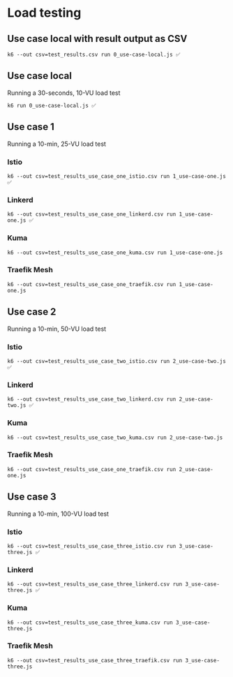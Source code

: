 # Load testing

## Use case local with result output as CSV
```
k6 --out csv=test_results.csv run 0_use-case-local.js ✅
```

## Use case local
Running a 30-seconds, 10-VU load test
```
k6 run 0_use-case-local.js ✅
```

## Use case 1
Running a 10-min, 25-VU load test
### Istio
```
k6 --out csv=test_results_use_case_one_istio.csv run 1_use-case-one.js ✅
```
### Linkerd
```
k6 --out csv=test_results_use_case_one_linkerd.csv run 1_use-case-one.js ✅
```
### Kuma
```
k6 --out csv=test_results_use_case_one_kuma.csv run 1_use-case-one.js
```
### Traefik Mesh
```
k6 --out csv=test_results_use_case_one_traefik.csv run 1_use-case-one.js
```

## Use case 2
Running a 10-min, 50-VU load test
### Istio
```
k6 --out csv=test_results_use_case_two_istio.csv run 2_use-case-two.js ✅
```
### Linkerd
```
k6 --out csv=test_results_use_case_two_linkerd.csv run 2_use-case-two.js ✅
```
### Kuma
```
k6 --out csv=test_results_use_case_two_kuma.csv run 2_use-case-two.js
```
### Traefik Mesh
```
k6 --out csv=test_results_use_case_one_traefik.csv run 2_use-case-one.js
```

## Use case 3
Running a 10-min, 100-VU load test

### Istio
```
k6 --out csv=test_results_use_case_three_istio.csv run 3_use-case-three.js ✅
```
### Linkerd
```
k6 --out csv=test_results_use_case_three_linkerd.csv run 3_use-case-three.js ✅
```
### Kuma
```
k6 --out csv=test_results_use_case_three_kuma.csv run 3_use-case-three.js
```
### Traefik Mesh
```
k6 --out csv=test_results_use_case_three_traefik.csv run 3_use-case-three.js
```